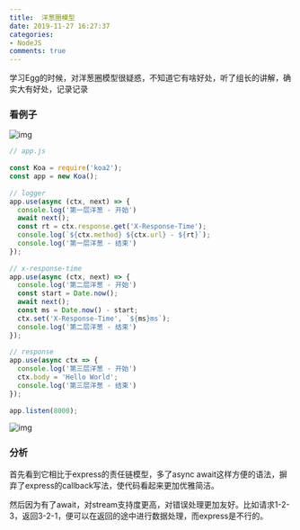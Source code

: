 ```yaml
---
title:  洋葱圈模型
date: 2019-11-27 16:27:37
categories:
- NodeJS
comments: true
---
```


学习Egg的时候，对洋葱圈模型很疑惑，不知道它有啥好处，听了组长的讲解，确实大有好处，记录记录

<!-- more -->

### 看例子

![img](https://img2018.cnblogs.com/blog/1615279/201903/1615279-20190329154916498-1327576312.png)

```js
// app.js
 
const Koa = require('koa2');
const app = new Koa();
 
// logger
app.use(async (ctx, next) => {
  console.log('第一层洋葱 - 开始')
  await next();
  const rt = ctx.response.get('X-Response-Time');
  console.log(`${ctx.method} ${ctx.url} - ${rt}`);
  console.log('第一层洋葱 - 结束')
});
 
// x-response-time
app.use(async (ctx, next) => {
  console.log('第二层洋葱 - 开始')
  const start = Date.now();
  await next();
  const ms = Date.now() - start;
  ctx.set('X-Response-Time', `${ms}ms`);
  console.log('第二层洋葱 - 结束')
});
 
// response
app.use(async ctx => {
  console.log('第三层洋葱 - 开始')
  ctx.body = 'Hello World';
  console.log('第三层洋葱 - 结束')
});
 
app.listen(8000);
```

![img](https://img-blog.csdnimg.cn/20190620232414862.png)

### 分析

首先看到它相比于express的责任链模型，多了async await这样方便的语法，摒弃了express的callback写法，使代码看起来更加优雅简洁。

然后因为有了await，对stream支持度更高，对错误处理更加友好。比如请求1-2-3，返回3-2-1，便可以在返回的途中进行数据处理，而express是不行的。